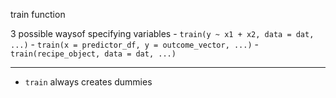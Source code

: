 train function

3 possible waysof specifying variables
	- `train(y ~ x1 + x2, data = dat, ...)`
	- `train(x = predictor_df, y = outcome_vector, ...)`
	- `train(recipe_object, data = dat, ...)`

---

- `train` always creates dummies